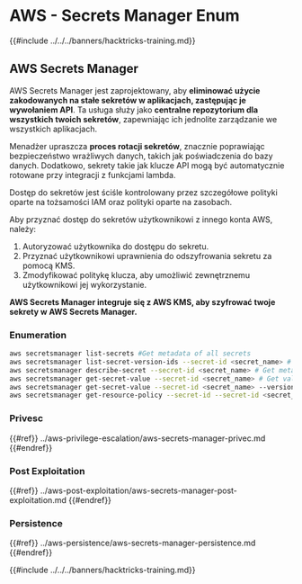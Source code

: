 # AWS - Secrets Manager Enum

{{#include ../../../banners/hacktricks-training.md}}

## AWS Secrets Manager

AWS Secrets Manager jest zaprojektowany, aby **eliminować użycie zakodowanych na stałe sekretów w aplikacjach, zastępując je wywołaniem API**. Ta usługa służy jako **centralne repozytorium dla wszystkich twoich sekretów**, zapewniając ich jednolite zarządzanie we wszystkich aplikacjach.

Menadżer upraszcza **proces rotacji sekretów**, znacznie poprawiając bezpieczeństwo wrażliwych danych, takich jak poświadczenia do bazy danych. Dodatkowo, sekrety takie jak klucze API mogą być automatycznie rotowane przy integracji z funkcjami lambda.

Dostęp do sekretów jest ściśle kontrolowany przez szczegółowe polityki oparte na tożsamości IAM oraz polityki oparte na zasobach.

Aby przyznać dostęp do sekretów użytkownikowi z innego konta AWS, należy:

1. Autoryzować użytkownika do dostępu do sekretu.
2. Przyznać użytkownikowi uprawnienia do odszyfrowania sekretu za pomocą KMS.
3. Zmodyfikować politykę klucza, aby umożliwić zewnętrznemu użytkownikowi jej wykorzystanie.

**AWS Secrets Manager integruje się z AWS KMS, aby szyfrować twoje sekrety w AWS Secrets Manager.**

### **Enumeration**
```bash
aws secretsmanager list-secrets #Get metadata of all secrets
aws secretsmanager list-secret-version-ids --secret-id <secret_name> # Get versions
aws secretsmanager describe-secret --secret-id <secret_name> # Get metadata
aws secretsmanager get-secret-value --secret-id <secret_name> # Get value
aws secretsmanager get-secret-value --secret-id <secret_name> --version-id <version-id> # Get value of a different version
aws secretsmanager get-resource-policy --secret-id --secret-id <secret_name>
```
### Privesc

{{#ref}}
../aws-privilege-escalation/aws-secrets-manager-privec.md
{{#endref}}

### Post Exploitation

{{#ref}}
../aws-post-exploitation/aws-secrets-manager-post-exploitation.md
{{#endref}}

### Persistence

{{#ref}}
../aws-persistence/aws-secrets-manager-persistence.md
{{#endref}}

{{#include ../../../banners/hacktricks-training.md}}
